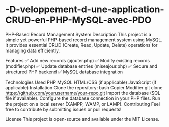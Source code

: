 # -D-veloppement-d-une-application-CRUD-en-PHP-MySQL-avec-PDO
PHP-Based Record Management System
Description
This project is a simple yet powerful PHP-based record management system using MySQL. It provides essential CRUD (Create, Read, Update, Delete) operations for managing data efficiently.

Features
✅ Add new records (ajouter.php)
✅ Modify existing records (modifier.php)
✅ Update database entries (miseajour.php)
✅ Secure and structured PHP backend
✅ MySQL database integration

Technologies Used
PHP
MySQL
HTML/CSS (if applicable)
JavaScript (if applicable)
Installation
Clone the repository:
bash
Copier
Modifier
git clone https://github.com/yourusername/your-repo.git
Import the database (SQL file if available).
Configure the database connection in your PHP files.
Run the project on a local server (XAMPP, WAMP, or LAMP).
Contributing
Feel free to contribute by submitting issues or pull requests!

License
This project is open-source and available under the MIT License.
